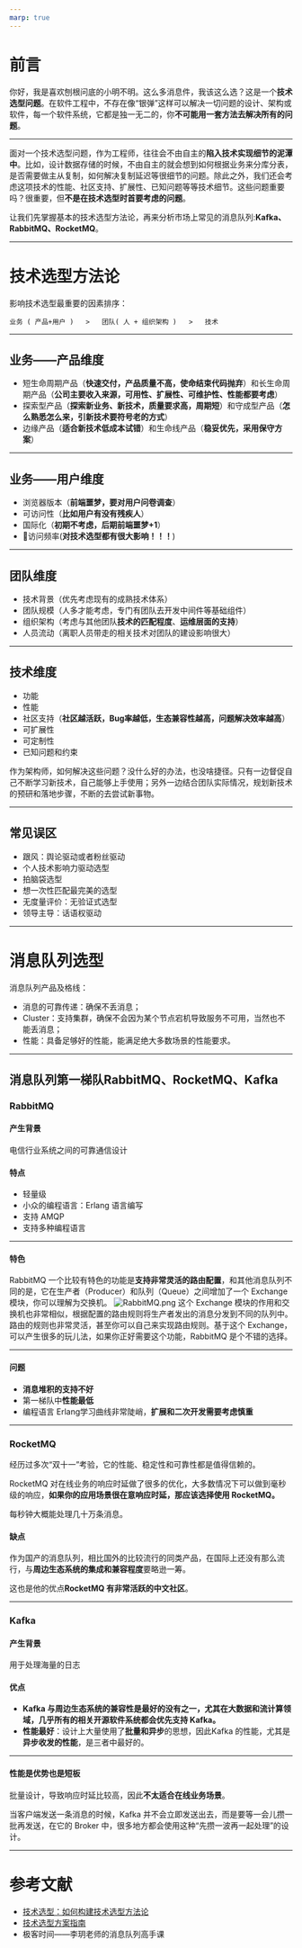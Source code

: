 ```yaml
---
marp: true
---
```


# 前言
你好，我是喜欢刨根问底的小明不明。这么多消息件，我该这么选？这是一个**技术选型问题**。在软件工程中，不存在像“银弹”这样可以解决一切问题的设计、架构或软件，每一个软件系统，它都是独一无二的，你**不可能用一套方法去解决所有的问题**。

---

面对一个技术选型问题，作为工程师，往往会不由自主的**陷入技术实现细节的泥潭中**。比如，设计数据存储的时候，不由自主的就会想到如何根据业务来分库分表，是否需要做主从复制，如何解决复制延迟等很细节的问题。除此之外，我们还会考虑这项技术的性能、社区支持、扩展性、已知问题等等技术细节。这些问题重要吗？很重要，但**不是在技术选型时首要考虑的问题**。

让我们先掌握基本的技术选型方法论，再来分析市场上常见的消息队列:**Kafka、RabbitMQ、RocketMQ**。

---

# 技术选型方法论

影响技术选型最重要的因素排序：

    业务 ( 产品+用户 )   >   团队( 人 + 组织架构 )   >   技术

---

## 业务——产品维度
-   短生命周期产品（**快速交付，产品质量不高，使命结束代码抛弃**）和长生命周期产品（**公司主要收入来源，可用性、扩展性、可维护性、性能都要考虑**）
-   探索型产品（**探索新业务、新技术，质量要求高，周期短**）和守成型产品（**怎么熟悉怎么来，引新技术要符号老的方式**）
-   边缘产品（**适合新技术低成本试错**）和生命线产品（**稳妥优先，采用保守方案**）

---

## 业务——用户维度
-   浏览器版本（**前端噩梦，要对用户问卷调查**）
-   可访问性（**比如用户有没有残疾人**）
-   国际化（**初期不考虑，后期前端噩梦+1**）
-   💯访问频率(**对技术选型都有很大影响！！！**)

---

## 团队维度
- 技术背景（优先考虑现有的成熟技术体系）
- 团队规模（人多才能考虑，专门有团队去开发中间件等基础组件）
- 组织架构（考虑与其他团队**技术的匹配程度**、**运维层面的支持**）
- 人员流动（离职人员带走的相关技术对团队的建设影响很大）

---

## 技术维度
- 功能
- 性能
- 社区支持（**社区越活跃，Bug率越低，生态兼容性越高，问题解决效率越高**）
- 可扩展性
- 可定制性
- 已知问题和约束

作为架构师，如何解决这些问题？没什么好的办法，也没啥捷径。只有一边督促自己不断学习新技术，自己能够上手使用；另外一边结合团队实际情况，规划新技术的预研和落地步骤，不断的去尝试新事物。

---


## 常见误区
- 跟风：舆论驱动或者粉丝驱动
- 个人技术影响力驱动选型
- 拍脑袋选型
- 想一次性匹配最完美的选型
- 无度量评价：无验证式选型
- 领导主导：话语权驱动

---

# 消息队列选型
消息队列产品及格线：
-   消息的可靠传递：确保不丢消息；
-   Cluster：支持集群，确保不会因为某个节点宕机导致服务不可用，当然也不能丢消息；
-   性能：具备足够好的性能，能满足绝大多数场景的性能要求。

---

## 消息队列第一梯队RabbitMQ、RocketMQ、Kafka

### RabbitMQ
#### 产生背景

电信行业系统之间的可靠通信设计

#### 特点
- 轻量级
- 小众的编程语言：Erlang 语言编写
- 支持 AMQP
- 支持多种编程语言

---

#### 特色
RabbitMQ 一个比较有特色的功能是**支持非常灵活的路由配置**，和其他消息队列不同的是，它在生产者（Producer）和队列（Queue）之间增加了一个 Exchange 模块，你可以理解为交换机。
![RabbitMQ.png](https://p1-juejin.byteimg.com/tos-cn-i-k3u1fbpfcp/c0f8766e41984cb0a05dd3d29955e4c1~tplv-k3u1fbpfcp-watermark.image)
这个 Exchange 模块的作用和交换机也非常相似，根据配置的路由规则将生产者发出的消息分发到不同的队列中。路由的规则也非常灵活，甚至你可以自己来实现路由规则。基于这个 Exchange，可以产生很多的玩儿法，如果你正好需要这个功能，RabbitMQ 是个不错的选择。

---

#### 问题
- **消息堆积的支持不好**
- 第一梯队中**性能最低**
- 编程语言 Erlang学习曲线非常陡峭，**扩展和二次开发需要考虑慎重**

---

### RocketMQ
经历过多次“双十一”考验，它的性能、稳定性和可靠性都是值得信赖的。

RocketMQ 对在线业务的响应时延做了很多的优化，大多数情况下可以做到毫秒级的响应，**如果你的应用场景很在意响应时延，那应该选择使用 RocketMQ。**

每秒钟大概能处理几十万条消息。

#### 缺点
作为国产的消息队列，相比国外的比较流行的同类产品，在国际上还没有那么流行，与**周边生态系统的集成和兼容程度**要略逊一筹。

这也是他的优点**RocketMQ 有非常活跃的中文社区**。

---

### Kafka
#### 产生背景
用于处理海量的日志


#### 优点
- **Kafka 与周边生态系统的兼容性是最好的没有之一，尤其在大数据和流计算领域，几乎所有的相关开源软件系统都会优先支持 Kafka。**
- **性能最好**：设计上大量使用了**批量和异步**的思想，因此Kafka 的性能，尤其是**异步收发的性能**，是三者中最好的。

---

#### 性能是优势也是短板
批量设计，导致响应时延比较高，因此**不太适合在线业务场景**。

当客户端发送一条消息的时候，Kafka 并不会立即发送出去，而是要等一会儿攒一批再发送，在它的 Broker 中，很多地方都会使用这种“先攒一波再一起处理”的设计。

---



# 参考文献
- [技术选型：如何构建技术选型方法论](https://xie.infoq.cn/article/97696a6c32358b2d60e04da22)
- [技术选型方案指南](https://www.cnblogs.com/AaronSeeWorld/p/14259533.html)
- 极客时间——李玥老师的消息队列高手课
